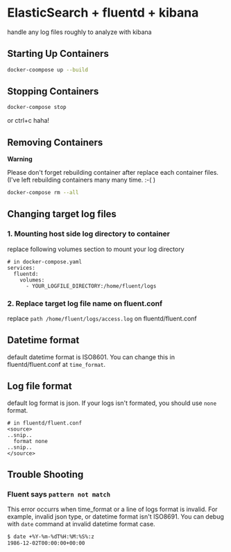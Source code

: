 # ElasticSearch + fluentd + kibana

handle any log files roughly to analyze with kibana

## Starting Up Containers

```sh
docker-coompose up --build
```

## Stopping Containers

```sh
docker-compose stop
```

or ctrl+c haha!

## Removing Containers

**Warning**

Please don't forget rebuilding container after replace each container files. (I've left rebuilding containers many many time. :-( )

```sh
docker-compose rm --all
```

## Changing target log files

### 1. Mounting host side log directory to container

replace following volumes section to mount your log directory

```
# in docker-compose.yaml
services:
  fluentd:
    volumes:
      - YOUR_LOGFILE_DIRECTORY:/home/fluent/logs
```

### 2. Replace target log file name on fluent.conf

replace `path /home/fluent/logs/access.log` on fluentd/fluent.conf

## Datetime format

default datetime format is ISO8601. You can change this in fluentd/fluent.conf at `time_format`.

## Log file format

default log format is json. If your logs isn't formated, you should use `none` format.

```
# in fluentd/fluent.conf
<source>
..snip..
  format none
..snip..
</source>
```

## Trouble Shooting

### Fluent says `pattern not match`

This error occurrs when time_format or a line of logs format is invalid. For example, invalid json type, or datetime format isn't ISO8691.
You can debug with `date` command at invalid datetime format case.

```sh
$ date +%Y-%m-%dT%H:%M:%S%:z
1986-12-02T00:00:00+00:00
```
